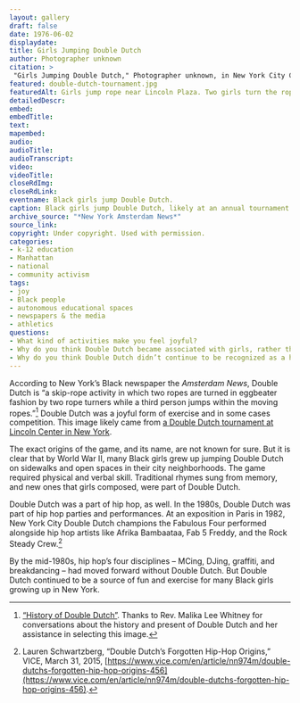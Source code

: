```yaml
--- 
layout: gallery
draft: false
date: 1976-06-02
displaydate: 
title: Girls Jumping Double Dutch
author: Photographer unknown
citation: >
 "Girls Jumping Double Dutch," Photographer unknown, in New York City Civil Rights History Project, Accessed: [Month Day, Year], https://nyccivilrightshistory.org/gallery/double-dutch-tournament.
featured: double-dutch-tournament.jpg
featuredAlt: Girls jump rope near Lincoln Plaza. Two girls turn the ropes and the others jump. One girl is mid-air and a fountain behind her sprays upward. The other girl has knees bent, ready to jump.
detailedDescr: 
embed: 
embedTitle: 
text: 
mapembed: 
audio: 
audioTitle: 
audioTranscript: 
video: 
videoTitle: 
closeRdImg: 
closeRdLink: 
eventname: Black girls jump Double Dutch.
caption: Black girls jump Double Dutch, likely at an annual tournament at Lincoln Center.
archive_source: "*New York Amsterdam News*"
source_link:  
copyright: Under copyright. Used with permission.
categories: 
- k-12 education
- Manhattan
- national
- community activism
tags: 
- joy
- Black people
- autonomous educational spaces
- newspapers & the media
- athletics
questions: 
- What kind of activities make you feel joyful? 
- Why do you think Double Dutch became associated with girls, rather than all children?
- Why do you think Double Dutch didn’t continue to be recognized as a hip-hop discipline?
--- 
```


According to New York’s Black newspaper the *Amsterdam News*, Double Dutch is “a skip-rope activity in which two ropes are turned in eggbeater fashion by two rope turners while a third person jumps within the moving ropes.”[^1] Double Dutch was a joyful form of exercise and in some cases competition. This image likely came from [a Double Dutch tournament at Lincoln Center in New York](/topics/joyful-struggle/double-dutch/kids-jump-for-prizes/).

The exact origins of the game, and its name, are not known for sure. But it is clear that by World War II, many Black girls grew up jumping Double Dutch on sidewalks and open spaces in their city neighborhoods. The game required physical and verbal skill.  Traditional rhymes sung from memory, and new ones that girls composed, were part of Double Dutch.

Double Dutch was a part of hip hop, as well. In the 1980s, Double Dutch was part of hip hop parties and performances. At an exposition in Paris in 1982, New York City Double Dutch champions the Fabulous Four performed alongside hip hop artists like Afrika Bambaataa, Fab 5 Freddy, and the Rock Steady Crew.[^2]

By the mid-1980s, hip hop’s four disciplines – MCing, DJing, graffiti, and breakdancing – had moved forward without Double Dutch. But Double Dutch continued to be a source of fun and exercise for many Black girls growing up in New York.

[^1]: [“History of Double Dutch”](/topics/joyful-struggle/double-dutch/history-double-dutch). Thanks to Rev. Malika Lee Whitney for conversations about the history and present of Double Dutch and her assistance in selecting this image.

[^2]: Lauren Schwartzberg, “Double Dutch’s Forgotten Hip-Hop Origins,” VICE, March 31, 2015, [https://www.vice.com/en/article/nn974m/double-dutchs-forgotten-hip-hop-origins-456](https://www.vice.com/en/article/nn974m/double-dutchs-forgotten-hip-hop-origins-456).
